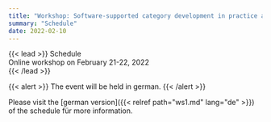 ```yaml
---
title: "Workshop: Software-supported category development in practice and research"
summary: "Schedule"
date: 2022-02-10
---
```


{{< lead >}}
Schedule  
Online workshop on February 21-22, 2022  
{{< /lead >}}

{{< alert >}}
The event will be held in german.
{{< /alert >}}

Please visit the [german version]({{< relref path="ws1.md" lang="de" >}}) of the schedule für more information.
